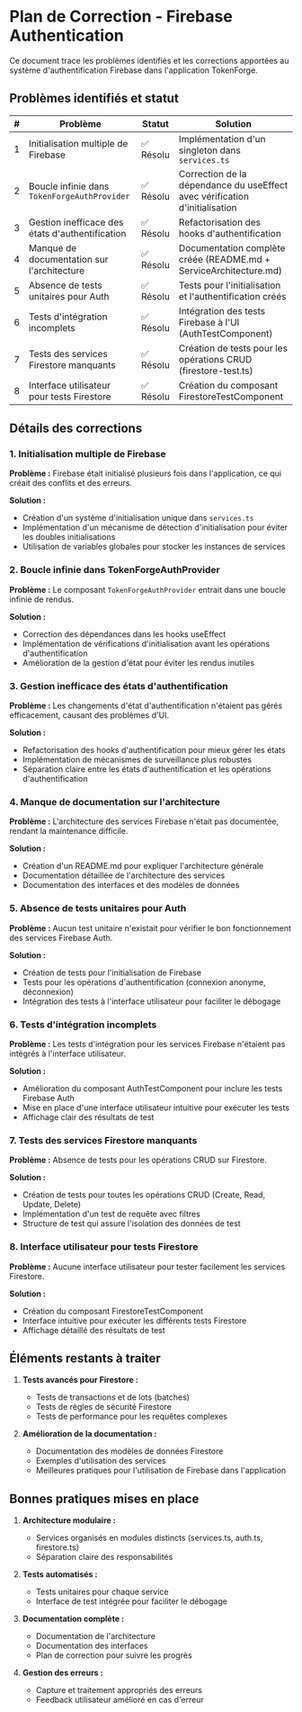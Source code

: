 # Plan de Correction - Firebase Authentication

Ce document trace les problèmes identifiés et les corrections apportées au système d'authentification Firebase dans l'application TokenForge.

## Problèmes identifiés et statut

| #   | Problème                                        | Statut    | Solution                                                                    |
| --- | ----------------------------------------------- | --------- | --------------------------------------------------------------------------- |
| 1   | Initialisation multiple de Firebase             | ✅ Résolu | Implémentation d'un singleton dans `services.ts`                            |
| 2   | Boucle infinie dans `TokenForgeAuthProvider`    | ✅ Résolu | Correction de la dépendance du useEffect avec vérification d'initialisation |
| 3   | Gestion inefficace des états d'authentification | ✅ Résolu | Refactorisation des hooks d'authentification                                |
| 4   | Manque de documentation sur l'architecture      | ✅ Résolu | Documentation complète créée (README.md + ServiceArchitecture.md)           |
| 5   | Absence de tests unitaires pour Auth            | ✅ Résolu | Tests pour l'initialisation et l'authentification créés                     |
| 6   | Tests d'intégration incomplets                  | ✅ Résolu | Intégration des tests Firebase à l'UI (AuthTestComponent)                   |
| 7   | Tests des services Firestore manquants          | ✅ Résolu | Création de tests pour les opérations CRUD (firestore-test.ts)              |
| 8   | Interface utilisateur pour tests Firestore      | ✅ Résolu | Création du composant FirestoreTestComponent                                |

## Détails des corrections

### 1. Initialisation multiple de Firebase

**Problème :** Firebase était initialisé plusieurs fois dans l'application, ce qui créait des conflits et des erreurs.

**Solution :**

- Création d'un système d'initialisation unique dans `services.ts`
- Implémentation d'un mécanisme de détection d'initialisation pour éviter les doubles initialisations
- Utilisation de variables globales pour stocker les instances de services

### 2. Boucle infinie dans TokenForgeAuthProvider

**Problème :** Le composant `TokenForgeAuthProvider` entrait dans une boucle infinie de rendus.

**Solution :**

- Correction des dépendances dans les hooks useEffect
- Implémentation de vérifications d'initialisation avant les opérations d'authentification
- Amélioration de la gestion d'état pour éviter les rendus inutiles

### 3. Gestion inefficace des états d'authentification

**Problème :** Les changements d'état d'authentification n'étaient pas gérés efficacement, causant des problèmes d'UI.

**Solution :**

- Refactorisation des hooks d'authentification pour mieux gérer les états
- Implémentation de mécanismes de surveillance plus robustes
- Séparation claire entre les états d'authentification et les opérations d'authentification

### 4. Manque de documentation sur l'architecture

**Problème :** L'architecture des services Firebase n'était pas documentée, rendant la maintenance difficile.

**Solution :**

- Création d'un README.md pour expliquer l'architecture générale
- Documentation détaillée de l'architecture des services
- Documentation des interfaces et des modèles de données

### 5. Absence de tests unitaires pour Auth

**Problème :** Aucun test unitaire n'existait pour vérifier le bon fonctionnement des services Firebase Auth.

**Solution :**

- Création de tests pour l'initialisation de Firebase
- Tests pour les opérations d'authentification (connexion anonyme, déconnexion)
- Intégration des tests à l'interface utilisateur pour faciliter le débogage

### 6. Tests d'intégration incomplets

**Problème :** Les tests d'intégration pour les services Firebase n'étaient pas intégrés à l'interface utilisateur.

**Solution :**

- Amélioration du composant AuthTestComponent pour inclure les tests Firebase Auth
- Mise en place d'une interface utilisateur intuitive pour exécuter les tests
- Affichage clair des résultats de test

### 7. Tests des services Firestore manquants

**Problème :** Absence de tests pour les opérations CRUD sur Firestore.

**Solution :**

- Création de tests pour toutes les opérations CRUD (Create, Read, Update, Delete)
- Implémentation d'un test de requête avec filtres
- Structure de test qui assure l'isolation des données de test

### 8. Interface utilisateur pour tests Firestore

**Problème :** Aucune interface utilisateur pour tester facilement les services Firestore.

**Solution :**

- Création du composant FirestoreTestComponent
- Interface intuitive pour exécuter les différents tests Firestore
- Affichage détaillé des résultats de test

## Éléments restants à traiter

1. **Tests avancés pour Firestore :**

   - Tests de transactions et de lots (batches)
   - Tests de règles de sécurité Firestore
   - Tests de performance pour les requêtes complexes

2. **Amélioration de la documentation :**
   - Documentation des modèles de données Firestore
   - Exemples d'utilisation des services
   - Meilleures pratiques pour l'utilisation de Firebase dans l'application

## Bonnes pratiques mises en place

1. **Architecture modulaire :**

   - Services organisés en modules distincts (services.ts, auth.ts, firestore.ts)
   - Séparation claire des responsabilités

2. **Tests automatisés :**

   - Tests unitaires pour chaque service
   - Interface de test intégrée pour faciliter le débogage

3. **Documentation complète :**

   - Documentation de l'architecture
   - Documentation des interfaces
   - Plan de correction pour suivre les progrès

4. **Gestion des erreurs :**
   - Capture et traitement appropriés des erreurs
   - Feedback utilisateur amélioré en cas d'erreur

